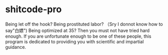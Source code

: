 # shitcode-pro

Being let off the hook? Being prostituted labor? （Sry I donnot know how to say"白嫖") Being optimized at 35? Then you must not have tried hard enough. If you are unfortunate enough to be one of these people, this program is dedicated to providing you with scientific and impartial guidance.


